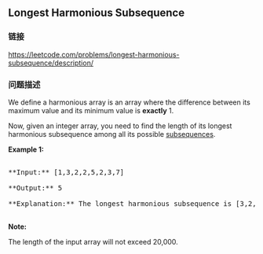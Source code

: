 ## Longest Harmonious Subsequence  
### 链接  
https://leetcode.com/problems/longest-harmonious-subsequence/description/  
### 问题描述
We define a harmonious array is an array where the difference between its maximum value and its minimum value is **exactly** 1.

Now, given an integer array, you need to find the length of its longest harmonious subsequence among all its possible [subsequences](https://en.wikipedia.org/wiki/Subsequence).

**Example 1:**<br />
<pre>
**Input:** [1,3,2,2,5,2,3,7]
**Output:** 5
**Explanation:** The longest harmonious subsequence is [3,2,2,2,3].
</pre>


**Note:**
The length of the input array will not exceed 20,000.

